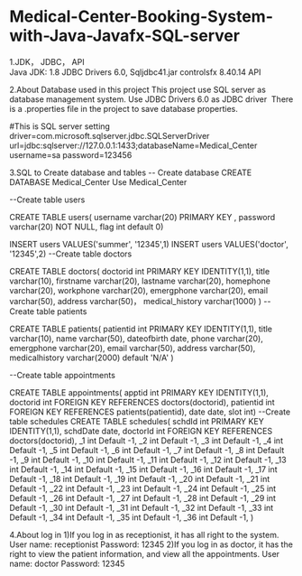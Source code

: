 # Medical-Center-Booking-System-with-Java-Javafx-SQL-server

1.JDK， JDBC， API  
Java JDK: 1.8
JDBC Drivers 6.0, Sqljdbc41.jar
controlsfx 8.40.14 API

2.About Database used in this project
This project use SQL server as database management system.
Use JDBC Drivers 6.0 as JDBC driver 
There is a .properties file in the project to save database properties.

#This is SQL server setting
driver=com.microsoft.sqlserver.jdbc.SQLServerDriver
url=jdbc:sqlserver://127.0.0.1:1433;databaseName=Medical_Center
username=sa
password=123456

3.SQL to Create database and tables
-- Create database
CREATE DATABASE Medical_Center
Use Medical_Center

--Create table users

CREATE TABLE users(
username varchar(20) PRIMARY KEY ,
password varchar(20) NOT NULL,
flag int default 0) 

INSERT users VALUES('summer', '12345',1)
INSERT users VALUES('doctor', '12345',2)
--Create table doctors

CREATE TABLE doctors(
doctorid int PRIMARY KEY IDENTITY(1,1),
title varchar(10),
firstname varchar(20),
lastname varchar(20),
homephone varchar(20),
workphone varchar(20),
emergphone varchar(20),
email varchar(50),
address varchar(50)，
medical_history varchar(1000)
)
--Create table patients

CREATE TABLE patients(
patientid int PRIMARY KEY IDENTITY(1,1),
title varchar(10),
name varchar(50),
dateofbirth date,
phone varchar(20),
emergphone varchar(20),
email varchar(50),
address varchar(50),
medicalhistory varchar(2000) default 'N/A'
)

--Create table appointments

CREATE TABLE appointments(
apptid int PRIMARY KEY IDENTITY(1,1),
doctorid int FOREIGN KEY REFERENCES doctors(doctorid),
patientid int FOREIGN KEY REFERENCES patients(patientid),
date date,
slot int)
--Create table schedules
CREATE TABLE schedules(
 schdId int PRIMARY KEY IDENTITY(1,1),
 schdDate date,
 doctorId int FOREIGN KEY REFERENCES doctors(doctorid),
_1 int Default -1,
_2 int Default -1,
_3 int Default -1,
_4 int Default -1,
_5 int Default -1,
_6 int Default -1,
_7 int Default -1,
_8 int Default -1,
_9 int Default -1,
_10 int Default -1,
_11 int Default -1,
_12 int Default -1,
_13 int Default -1,
_14 int Default -1,
_15 int Default -1,
_16 int Default -1,
_17 int Default -1,
_18 int Default -1,
_19 int Default -1,
_20 int Default -1,
_21 int Default -1,
_22 int Default -1,
_23 int Default -1,
_24 int Default -1,
_25 int Default -1,
_26 int Default -1,
_27 int Default -1,
_28 int Default -1,
_29 int Default -1,
_30 int Default -1,
_31 int Default -1,
_32 int Default -1,
_33 int Default -1,
_34 int Default -1,
_35 int Default -1,
_36 int Default -1,
)

4.About log in
1)If you log in as receptionist, it has all right to the system.
User name: receptionist
Password: 12345
2)If you log in as doctor, it has the right to view the patient information, and view all the appointments.
User name: doctor
Password: 12345




